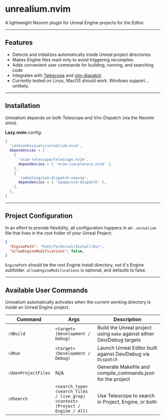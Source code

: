 # unrealium.nvim

A lightweight Neovim plugin for Unreal Engine projects for the Editor.

---

## Features

- Detects and initializes automatically inside Unreal project directories
- Makes Engine files read-only to avoid triggering recompiles.
- Adds convenient user commands for building, running, and searching code
- Integrates with [Telescope](https://github.com/nvim-telescope/telescope.nvim) and [vim-dispatch](https://github.com/tpope/vim-dispatch)
- Currently tested on Linux, MacOS should work. Windows support... unlikely.

---

## Installation

Unrealium depends on both Telescope and Vim-Dispatch (via the Neovim shim).

**Lazy.nvim** config:

```lua
{
  'jacksonhvisuals/unrealium.nvim',
  dependencies = {
    {
      'nvim-telescope/telescope.nvim',
      dependencies = { 'nvim-lua/plenary.nvim' },
    },
    {
      'radenling/vim-dispatch-neovim',
      dependencies = { 'tpope/vim-dispatch' },
    },
  },
}
```

---

## Project Configuration
In an effort to provide flexibility, all configuration happens in an `.unrealium` file that lives in the root folder of your Unreal Project.

```json
{
  "EnginePath": "Path/To/Unreal/Install/Dir",
  "allowEngineModifications": false,
}
```
`EnginePath` should be the root Engine install directory, not it's Engine subfolder.
`allowEngineModifications` is optional, and defaults to false.

---

## Available User Commands

Unrealium automatically activates when the current working directory is inside an Unreal Engine project.

| Command | Args | Description |
|---------------------|--------|---------------------------------------------------|
| `:UBuild` | `<target> (Development / Debug)` | Build the Unreal project using `make` against either Dev/Debug targets |
| `:URun` | `<target> (Development / Debug)` | Launch Unreal Editor built against Dev/Debug via `Dispatch` |
| `:UGenProjectFiles` | N/A | Generate Makefile and compile_commands.json for the project    |
| `:USearch` | `<search_type> (search_files / live_grep) <context> (Project / Engine / All)` | Use Telescope to search in Project, Engine, or both |
